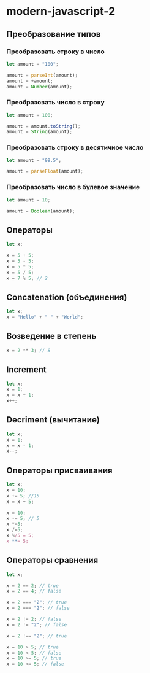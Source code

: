 # modern-javascript-2

## Преобразование типов

### Преобразовать строку в число

```javascript
let amount = "100";

amount = parseInt(amount);
amount = +amount;
amount = Number(amount);
```

### Преобразовать число в строку

```javascript
let amount = 100;

amount = amount.toString();
amount = String(amount);
```

### Преобразовать строку в десятичное число

```javascript
let amount = "99.5";

amount = parseFloat(amount);
```

### Преобразовать число в булевое значение

```javascript
let amount = 10;

amount = Boolean(amount);
```

## Операторы

```javascript
let x;

x = 5 + 5;
x = 5 - 5;
x = 5 * 5;
x = 5 / 5;
x = 7 % 5; // 2
```

## Concatenation (объединения)

```javascript
let x;
x = "Hello" + " " + "World";
```

## Возведение в степень

```javascript
x = 2 ** 3; // 8
```

## Increment

```javascript
let x;
x = 1;
x = x + 1;
x++;
```

## Decriment (вычитание)

```javascript
let x;
x = 1;
x = x - 1;
x--;
```

## Операторы присваивания

```javascript
let x;
x = 10;
x += 5; //15
x = x + 5;

x = 10;
x -= 5; // 5
x *=5;
x /=5;
x %/5 = 5;
x **= 5;
```

## Операторы сравнения

```javascript
let x;

x = 2 == 2; // true
x = 2 == 4; // false

x = 2 === "2"; // true
x = 2 === "2"; // false

x = 2 != 2; // false
x = 2 != "2"; // false

x = 2 !== "2"; // true

x = 10 > 5; // true
x = 10 < 5; // false
x = 10 >= 5; // true
x = 10 <= 5; // false
```
